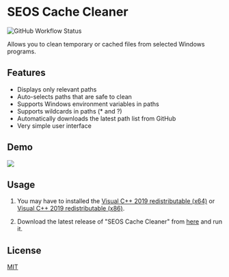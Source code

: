 # SEOS Cache Cleaner
![GitHub Workflow Status](https://img.shields.io/github/workflow/status/Berny23/SEOS-CacheCleaner/build-release)

Allows you to clean temporary or cached files from selected Windows programs.

## Features
- Displays only relevant paths
- Auto-selects paths that are safe to clean
- Supports Windows environment variables in paths
- Supports wildcards in paths (\* and ?)
- Automatically downloads the latest path list from GitHub
- Very simple user interface

## Demo
![](https://i.imgur.com/O4kczvC.jpg)

## Usage

1. You may have to installed the [Visual C++ 2019 redistributable (x64)](https://aka.ms/vs/16/release/vc_redist.x64.exe) or [Visual C++ 2019 redistributable (x86)](https://aka.ms/vs/16/release/vc_redist.x86.exe).

2. Download the latest release of "SEOS Cache Cleaner" from [here](https://github.com/Berny23/SEOS-CacheCleaner/releases/latest) and run it.

## License
[MIT](https://choosealicense.com/licenses/mit/)
